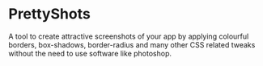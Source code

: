 # PrettyShots
A tool to create attractive screenshots of your app by applying colourful borders, box-shadows, border-radius and many other CSS related tweaks without the need to use software like photoshop.
